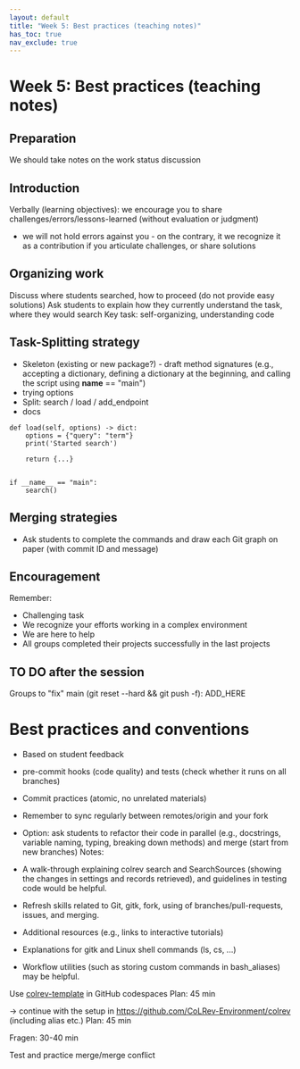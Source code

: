 ```yaml
---
layout: default
title: "Week 5: Best practices (teaching notes)"
has_toc: true
nav_exclude: true
---
```


# Week 5: Best practices (teaching notes)

## Preparation

We should take notes on the work status discussion

## Introduction

Verbally (learning objectives): we encourage you to share challenges/errors/lessons-learned (without evaluation or judgment)
- we will not hold errors against you - on the contrary, it we recognize it as a contribution if you articulate challenges, or share solutions

## Organizing work

Discuss where students searched, how to proceed (do not provide easy solutions)
Ask students to explain how they currently understand the task, where they would search
Key task: self-organizing, understanding code

## Task-Splitting strategy

- Skeleton (existing or new package?) - draft method signatures (e.g., accepting a dictionary, defining a dictionary at the beginning, and calling the script using __name__ == "main")
- trying options
- Split: search / load / add_endpoint
- docs

```
def load(self, options) -> dict:
    options = {"query": "term"}
    print('Started search')

    return {...}


if __name__ == "main":
    search()
```

## Merging strategies

- Ask students to complete the commands and draw each Git graph on paper (with commit ID and message)

## Encouragement

Remember: 

- Challenging task
- We recognize your efforts working in a complex environment
- We are here to help
- All groups completed their projects successfully in the last projects

## TO DO after the session

Groups to "fix" main (git reset --hard && git push -f): ADD_HERE


# Best practices and conventions

- Based on student feedback

- pre-commit hooks (code quality) and tests (check whether it runs on all branches)
- Commit practices (atomic, no unrelated materials)
- Remember to sync regularly between remotes/origin and your fork

- Option: ask students to refactor their code in parallel (e.g., docstrings, variable naming, typing, breaking down methods) and merge (start from new branches)
Notes:

- A walk-through explaining colrev search and SearchSources (showing the changes in settings and records retrieved), and guidelines in testing code would be helpful.
- Refresh skills related to Git, gitk, fork, using of branches/pull-requests, issues, and merging.
- Additional resources (e.g., links to interactive tutorials)
- Explanations for gitk and Linux shell commands (ls, cs, ...)
- Workflow utilities (such as storing custom commands in bash_aliases) may be helpful.

Use [colrev-template](https://github.com/CoLRev-Environment/colrev-template) in GitHub codespaces
Plan: 45 min

-> continue with the setup in https://github.com/CoLRev-Environment/colrev  (including alias etc.)
Plan: 45 min

Fragen: 30-40 min

Test and practice merge/merge conflict